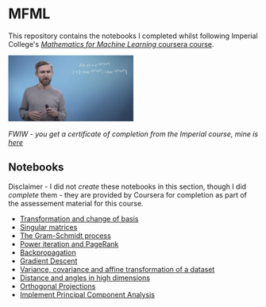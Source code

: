 # MFML

This repository contains the notebooks I completed whilst following Imperial College's [*Mathematics for Machine Learning* coursera course](https://www.coursera.org/specializations/mathematics-machine-learning). 

<img src="./mfml.jpg" alt="isl" width="50%"/>

*FWIW - you get a certificate of completion from the Imperial course, mine is [here](https://www.coursera.org/account/accomplishments/specialization/ARMLMTNPZJTD)*

## Notebooks

Disclaimer - I did not *create* these notebooks in this section, though I did *complete* them - they are provided by Coursera for completion as part of the assessement material for this course.

- [Transformation and change of basis](https://nbviewer.jupyter.org/github/coxy1989/mfml/blob/master/la_ReflectingBear.ipynb)
- [Singular matrices](https://nbviewer.jupyter.org/github/coxy1989/mfml/blob/master/la_IdentifyingSpecialMatrices.ipynb)
- [The Gram-Schmidt process](https://nbviewer.jupyter.org/github/coxy1989/mfml/blob/master/la_GramSchmidtProcess.ipynb)
- [Power iteration and PageRank](https://nbviewer.jupyter.org/github/coxy1989/mfml/blob/master/la_PageRank.ipynb)
- [Backpropagation](https://nbviewer.jupyter.org/github/coxy1989/mfml/blob/master/calc_Backpropagation.ipynb)
- [Gradient Descent](https://nbviewer.jupyter.org/github/coxy1989/mfml/blob/master/calc_Fitting%2Bthe%2Bdistribution%2Bof%2Bheights%2Bdata.ipynb)
- [Variance, covariance and affine transformation of a dataset](https://nbviewer.jupyter.org/github/coxy1989/mfml/blob/master/pca_week1.ipynb)
- [Distance and angles in high dimensions](https://nbviewer.jupyter.org/github/coxy1989/mfml/blob/master/pca_week2.ipynb)
- [Orthogonal Projections](https://nbviewer.jupyter.org/github/coxy1989/mfml/blob/master/pca_week3.ipynb)
- [Implement Principal Component Analysis](https://nbviewer.jupyter.org/github/coxy1989/mfml/blob/master/pca_week4.ipynb)
